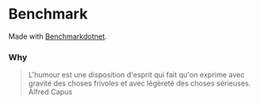 # Benchmark

Made with [Benchmarkdotnet](https://github.com/dotnet/BenchmarkDotNet).


### Why

> L'humour est une disposition d'esprit qui fait qu'on exprime avec gravité des choses frivoles et avec légèreté des choses sérieuses.
Alfred Capus
